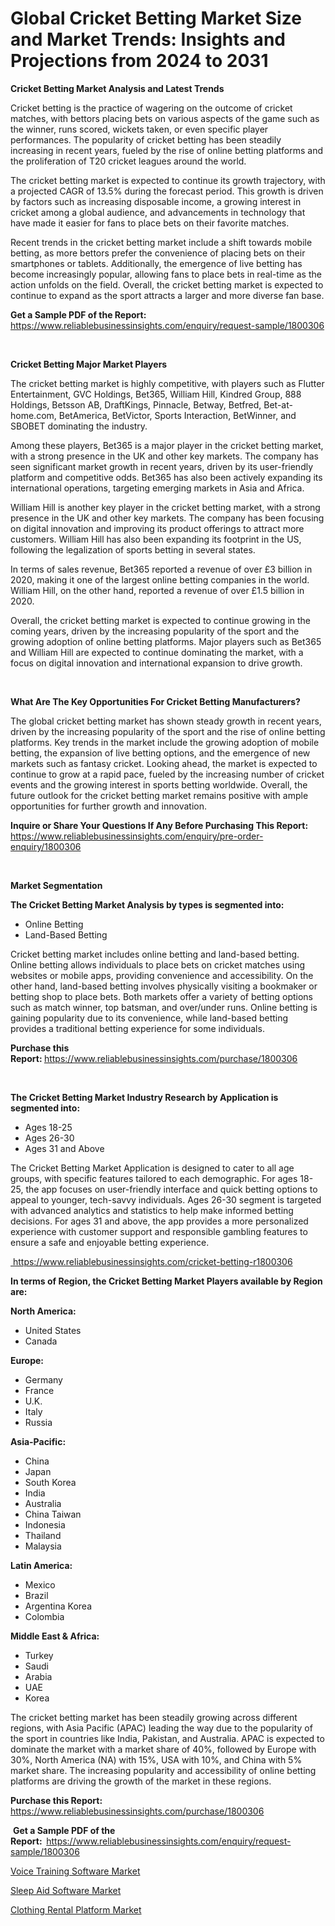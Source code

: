 <p><h1>Global Cricket Betting Market Size and Market Trends: Insights and Projections from 2024 to 2031</h1></p><p><strong>Cricket Betting Market Analysis and Latest Trends</strong></p>
<p><p>Cricket betting is the practice of wagering on the outcome of cricket matches, with bettors placing bets on various aspects of the game such as the winner, runs scored, wickets taken, or even specific player performances. The popularity of cricket betting has been steadily increasing in recent years, fueled by the rise of online betting platforms and the proliferation of T20 cricket leagues around the world.</p><p>The cricket betting market is expected to continue its growth trajectory, with a projected CAGR of 13.5% during the forecast period. This growth is driven by factors such as increasing disposable income, a growing interest in cricket among a global audience, and advancements in technology that have made it easier for fans to place bets on their favorite matches. </p><p>Recent trends in the cricket betting market include a shift towards mobile betting, as more bettors prefer the convenience of placing bets on their smartphones or tablets. Additionally, the emergence of live betting has become increasingly popular, allowing fans to place bets in real-time as the action unfolds on the field. Overall, the cricket betting market is expected to continue to expand as the sport attracts a larger and more diverse fan base.</p></p>
<p><strong>Get a Sample PDF of the Report:&nbsp;</strong> <a href="https://www.reliablebusinessinsights.com/enquiry/request-sample/1800306">https://www.reliablebusinessinsights.com/enquiry/request-sample/1800306</a></p>
<p>&nbsp;</p>
<p><strong>Cricket Betting Major Market Players</strong></p>
<p><p>The cricket betting market is highly competitive, with players such as Flutter Entertainment, GVC Holdings, Bet365, William Hill, Kindred Group, 888 Holdings, Betsson AB, DraftKings, Pinnacle, Betway, Betfred, Bet-at-home.com, BetAmerica, BetVictor, Sports Interaction, BetWinner, and SBOBET dominating the industry.</p><p>Among these players, Bet365 is a major player in the cricket betting market, with a strong presence in the UK and other key markets. The company has seen significant market growth in recent years, driven by its user-friendly platform and competitive odds. Bet365 has also been actively expanding its international operations, targeting emerging markets in Asia and Africa.</p><p>William Hill is another key player in the cricket betting market, with a strong presence in the UK and other key markets. The company has been focusing on digital innovation and improving its product offerings to attract more customers. William Hill has also been expanding its footprint in the US, following the legalization of sports betting in several states.</p><p>In terms of sales revenue, Bet365 reported a revenue of over £3 billion in 2020, making it one of the largest online betting companies in the world. William Hill, on the other hand, reported a revenue of over £1.5 billion in 2020.</p><p>Overall, the cricket betting market is expected to continue growing in the coming years, driven by the increasing popularity of the sport and the growing adoption of online betting platforms. Major players such as Bet365 and William Hill are expected to continue dominating the market, with a focus on digital innovation and international expansion to drive growth.</p></p>
<p>&nbsp;</p>
<p><strong>What Are The Key Opportunities For Cricket Betting Manufacturers?</strong></p>
<p><p>The global cricket betting market has shown steady growth in recent years, driven by the increasing popularity of the sport and the rise of online betting platforms. Key trends in the market include the growing adoption of mobile betting, the expansion of live betting options, and the emergence of new markets such as fantasy cricket. Looking ahead, the market is expected to continue to grow at a rapid pace, fueled by the increasing number of cricket events and the growing interest in sports betting worldwide. Overall, the future outlook for the cricket betting market remains positive with ample opportunities for further growth and innovation.</p></p>
<p><strong>Inquire or Share Your Questions If Any Before Purchasing This Report:</strong> <a href="https://www.reliablebusinessinsights.com/enquiry/pre-order-enquiry/1800306">https://www.reliablebusinessinsights.com/enquiry/pre-order-enquiry/1800306</a></p>
<p>&nbsp;</p>
<p><strong>Market Segmentation</strong></p>
<p><strong>The Cricket Betting Market Analysis by types is segmented into:</strong></p>
<p><ul><li>Online Betting</li><li>Land-Based Betting</li></ul></p>
<p><p>Cricket betting market includes online betting and land-based betting. Online betting allows individuals to place bets on cricket matches using websites or mobile apps, providing convenience and accessibility. On the other hand, land-based betting involves physically visiting a bookmaker or betting shop to place bets. Both markets offer a variety of betting options such as match winner, top batsman, and over/under runs. Online betting is gaining popularity due to its convenience, while land-based betting provides a traditional betting experience for some individuals.</p></p>
<p><strong>Purchase this Report:&nbsp;</strong><a href="https://www.reliablebusinessinsights.com/purchase/1800306">https://www.reliablebusinessinsights.com/purchase/1800306</a></p>
<p>&nbsp;</p>
<p><strong>The Cricket Betting Market Industry Research by Application is segmented into:</strong></p>
<p><ul><li>Ages 18-25</li><li>Ages 26-30</li><li>Ages 31 and Above</li></ul></p>
<p><p>The Cricket Betting Market Application is designed to cater to all age groups, with specific features tailored to each demographic. For ages 18-25, the app focuses on user-friendly interface and quick betting options to appeal to younger, tech-savvy individuals. Ages 26-30 segment is targeted with advanced analytics and statistics to help make informed betting decisions. For ages 31 and above, the app provides a more personalized experience with customer support and responsible gambling features to ensure a safe and enjoyable betting experience.</p></p>
<p><a href="https://www.reliablebusinessinsights.com/cricket-betting-r1800306">&nbsp;https://www.reliablebusinessinsights.com/cricket-betting-r1800306</a></p>
<p><strong>In terms of Region, the Cricket Betting Market Players available by Region are:</strong></p>
<p>
    <p> <strong> North America: </strong>
        <ul>
            <li>United States</li>
            <li>Canada</li>
        </ul>
        </p> 
    <p> <strong> Europe: </strong>
        <ul>
            <li>Germany</li>
            <li>France</li>
            <li>U.K.</li>
            <li>Italy</li>
            <li>Russia</li>
        </ul>
        </p> 
    <p> <strong> Asia-Pacific: </strong>
        <ul>
            <li>China</li>
            <li>Japan</li>
            <li>South Korea</li>
            <li>India</li>
            <li>Australia</li>
            <li>China Taiwan</li>
            <li>Indonesia</li>
            <li>Thailand</li>
            <li>Malaysia</li>
        </ul>
        </p> 
    <p> <strong> Latin America: </strong>
        <ul>
            <li>Mexico</li>
            <li>Brazil</li>
            <li>Argentina Korea</li>
            <li>Colombia</li>
        </ul>
        </p> 
    <p> <strong> Middle East & Africa: </strong>
        <ul>
            <li>Turkey</li>
            <li>Saudi</li>
            <li>Arabia</li>
            <li>UAE</li>
            <li>Korea</li>
        </ul>
    </p>
    </p>
<p><p>The cricket betting market has been steadily growing across different regions, with Asia Pacific (APAC) leading the way due to the popularity of the sport in countries like India, Pakistan, and Australia. APAC is expected to dominate the market with a market share of 40%, followed by Europe with 30%, North America (NA) with 15%, USA with 10%, and China with 5% market share. The increasing popularity and accessibility of online betting platforms are driving the growth of the market in these regions.</p></p>
<p><strong>Purchase this Report: </strong><a href="https://www.reliablebusinessinsights.com/purchase/1800306">https://www.reliablebusinessinsights.com/purchase/1800306</a></p>
<p>&nbsp;<strong>Get a Sample PDF of the Report:&nbsp;&nbsp;</strong><a href="https://www.reliablebusinessinsights.com/enquiry/request-sample/1800306">https://www.reliablebusinessinsights.com/enquiry/request-sample/1800306</a></p>
<p><strong></strong></p>
<p><p><a href="https://github.com/elizabethdagraca/Market-Research-Report-List-4/blob/main/voice-training-software-market.md">Voice Training Software Market</a></p><p><a href="https://github.com/faisalayoob601/Market-Research-Report-List-1/blob/main/sleep-aid-software-market.md">Sleep Aid Software Market</a></p><p><a href="https://github.com/santosh758595/Market-Research-Report-List-5/blob/main/clothing-rental-platform-market.md">Clothing Rental Platform Market</a></p></p>